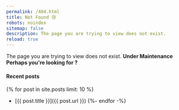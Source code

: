 ```yaml
---
permalink: /404.html
title: Not Found 😢
robots: noindex
sitemap: false
description: The page you are trying to view does not exist.
reload: true
---
```


<div class="alert alert-primary lead text-center" role="alert">
  The page you are trying to view does not exist.
  <strong>Under Maintenance<br />Perhaps you're looking for <span id="four-oh-four-suggestion"></span>?</strong>
</div>

#### Recent posts

<!-- markdownlint-disable MD032 -->

{% for post in site.posts limit: 10 %}

* [{{ post.title }}]({{ post.url }}) {%- endfor -%}

<!-- markdownlint-enable MD032 -->
